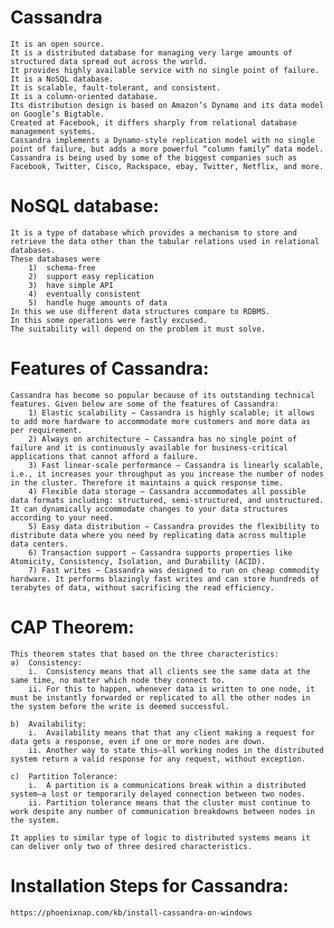 # Cassandra
	It is an open source.
	It is a distributed database for managing very large amounts of structured data spread out across the world. 
	It provides highly available service with no single point of failure.
	It is a NoSQL database.
	It is scalable, fault-tolerant, and consistent.
	It is a column-oriented database.
	Its distribution design is based on Amazon’s Dynamo and its data model on Google’s Bigtable.
	Created at Facebook, it differs sharply from relational database management systems.
	Cassandra implements a Dynamo-style replication model with no single point of failure, but adds a more powerful “column family” data model.
	Cassandra is being used by some of the biggest companies such as Facebook, Twitter, Cisco, Rackspace, ebay, Twitter, Netflix, and more.
# NoSQL database:           
 	It is a type of database which provides a mechanism to store and retrieve the data other than the tabular relations used in relational databases.
	These databases were 
		1)	schema-free  
		2)	support easy replication  
		3)	have simple API  
		4)	eventually consistent 
		5)	handle huge amounts of data
	In this we use different data structures compare to RDBMS.
	In this some operations were fastly excused.
	The suitability will depend on the problem it must solve.
# Features of Cassandra:
	Cassandra has become so popular because of its outstanding technical features. Given below are some of the features of Cassandra:
		1) Elastic scalability − Cassandra is highly scalable; it allows to add more hardware to accommodate more customers and more data as per requirement.
		2) Always on architecture − Cassandra has no single point of failure and it is continuously available for business-critical applications that cannot afford a failure.
		3) Fast linear-scale performance − Cassandra is linearly scalable, i.e., it increases your throughput as you increase the number of nodes in the cluster. Therefore it maintains a quick response time.
		4) Flexible data storage − Cassandra accommodates all possible data formats including: structured, semi-structured, and unstructured. It can dynamically accommodate changes to your data structures according to your need.
		5) Easy data distribution − Cassandra provides the flexibility to distribute data where you need by replicating data across multiple data centers.
		6) Transaction support − Cassandra supports properties like Atomicity, Consistency, Isolation, and Durability (ACID).
		7) Fast writes − Cassandra was designed to run on cheap commodity hardware. It performs blazingly fast writes and can store hundreds of terabytes of data, without sacrificing the read efficiency.
# CAP Theorem:
	This theorem states that based on the three characteristics:
	a)	Consistency:
		i.	Consistency means that all clients see the same data at the same time, no matter which node they connect to. 
		ii.	For this to happen, whenever data is written to one node, it must be instantly forwarded or replicated to all the other nodes in the system before the write is deemed successful.
		
	b)	Availability:
		i.	Availability means that that any client making a request for data gets a response, even if one or more nodes are down. 
		ii.	Another way to state this—all working nodes in the distributed system return a valid response for any request, without exception.
		
	c)	Partition Tolerance:
		i.	A partition is a communications break within a distributed system—a lost or temporarily delayed connection between two nodes. 
		ii.	Partition tolerance means that the cluster must continue to work despite any number of communication breakdowns between nodes in the system.
		
	It applies to similar type of logic to distributed systems means it can deliver only two of three desired characteristics.

# Installation Steps for Cassandra:
	https://phoenixnap.com/kb/install-cassandra-on-windows
 	
